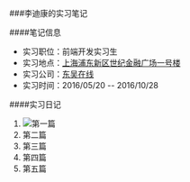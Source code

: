 ###李迪康的实习笔记

####笔记信息
+ 实习职位：前端开发实习生
+ 实习地点：[上海浦东新区世纪金融广场一号楼](http://map.baidu.com/?shareurl=1&poiShareUid=7297df8908a17f5203ec01eb) 
+ 实习公司：[东吴在线](www.idwzx.com)
+ 实习时间：2016/05/20 -- 2016/10/28

####实习日记
1. ![第一篇]()
2. 第二篇
3. 第三篇
4. 第四篇
5. 第五篇
